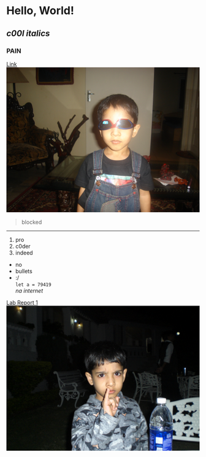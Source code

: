 # Hello, World! 
## *c00l italics* 
### **PAIN**  
[Link](https://youtu.be/LKsgDcckur0) 
![Image](/DSC01276.JPG) 
> blocked 
---
1. pro  
2. c0der 
3. indeed 
- no 
- bullets 
- :/ \
`let a = 79419` \
*na internet*

[Lab Report 1](https://<yash-lol>.github.io/lab-report-1-week-2.md/lab-report-1-week-2.html) \
![Image](/CIMG2623.JPG)